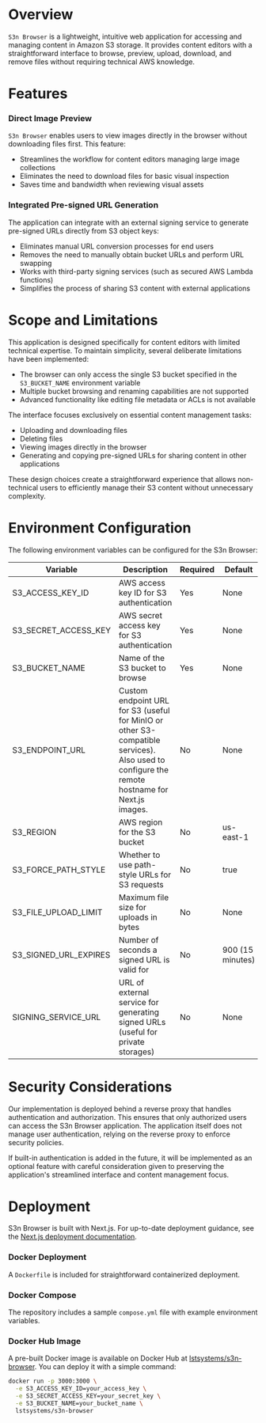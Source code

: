 # Overview
`S3n Browser` is a lightweight, intuitive web application for accessing and managing content in Amazon S3 storage. It provides content editors with a straightforward interface to browse, preview, upload, download, and remove files without requiring technical AWS knowledge.

# Features

### Direct Image Preview
`S3n Browser` enables users to view images directly in the browser without downloading files first. This feature:
- Streamlines the workflow for content editors managing large image collections
- Eliminates the need to download files for basic visual inspection
- Saves time and bandwidth when reviewing visual assets

### Integrated Pre-signed URL Generation
The application can integrate with an external signing service to generate pre-signed URLs directly from S3 object keys:
- Eliminates manual URL conversion processes for end users
- Removes the need to manually obtain bucket URLs and perform URL swapping
- Works with third-party signing services (such as secured AWS Lambda functions)
- Simplifies the process of sharing S3 content with external applications

# Scope and Limitations

This application is designed specifically for content editors with limited technical expertise. To maintain simplicity, several deliberate limitations have been implemented:

- The browser can only access the single S3 bucket specified in the `S3_BUCKET_NAME` environment variable
- Multiple bucket browsing and renaming capabilities are not supported
- Advanced functionality like editing file metadata or ACLs is not available

The interface focuses exclusively on essential content management tasks:
- Uploading and downloading files
- Deleting files
- Viewing images directly in the browser
- Generating and copying pre-signed URLs for sharing content in other applications

These design choices create a straightforward experience that allows non-technical users to efficiently manage their S3 content without unnecessary complexity.

# Environment Configuration

The following environment variables can be configured for the S3n Browser:

| Variable | Description                                                                                                                                         | Required | Default |
|----------|-----------------------------------------------------------------------------------------------------------------------------------------------------|----------|---------|
| S3_ACCESS_KEY_ID | AWS access key ID for S3 authentication                                                                                                             | Yes | None |
| S3_SECRET_ACCESS_KEY | AWS secret access key for S3 authentication                                                                                                         | Yes | None |
| S3_BUCKET_NAME | Name of the S3 bucket to browse                                                                                                                     | Yes | None |
| S3_ENDPOINT_URL | Custom endpoint URL for S3 (useful for MinIO or other S3-compatible services). <br/> Also used to configure the remote hostname for Next.js images. | No | None |
| S3_REGION | AWS region for the S3 bucket                                                                                                                        | No | us-east-1 |
| S3_FORCE_PATH_STYLE | Whether to use path-style URLs for S3 requests                                                                                                      | No | true |
| S3_FILE_UPLOAD_LIMIT | Maximum file size for uploads in bytes                                                                                                              | No | None |
| S3_SIGNED_URL_EXPIRES | Number of seconds a signed URL is valid for                                                                                                         | No | 900 (15 minutes) |
| SIGNING_SERVICE_URL | URL of external service for generating signed URLs (useful for private storages)                                                                    | No | None |

# Security Considerations
Our implementation is deployed behind a reverse proxy that handles authentication and authorization. This ensures that only authorized users can access the S3n Browser application. The application itself does not manage user authentication, relying on the reverse proxy to enforce security policies.

If built-in authentication is added in the future, it will be implemented as an optional feature with careful consideration given to preserving the application's streamlined interface and content management focus.

# Deployment
S3n Browser is built with Next.js. For up-to-date deployment guidance, see the [Next.js deployment documentation](https://nextjs.org/docs/app/getting-started/deploying).

### Docker Deployment
A `Dockerfile` is included for straightforward containerized deployment.

### Docker Compose
The repository includes a sample `compose.yml` file with example environment variables. 

### Docker Hub Image
A pre-built Docker image is available on Docker Hub at [lstsystems/s3n-browser](https://hub.docker.com/r/lstsystems/s3n-browser). You can deploy it with a simple command:

```bash
docker run -p 3000:3000 \
  -e S3_ACCESS_KEY_ID=your_access_key \
  -e S3_SECRET_ACCESS_KEY=your_secret_key \
  -e S3_BUCKET_NAME=your_bucket_name \
  lstsystems/s3n-browser
```